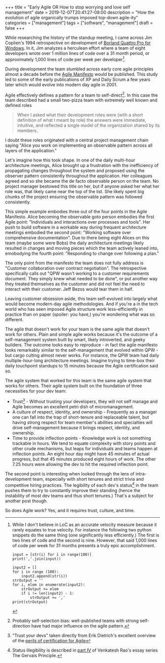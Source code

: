+++
title = "Early Agile OR How to stop worrying and love self management"
date = 2019-12-07T20:41:27-08:00
description = "How the evolution of agile organically trumps imposed top-down agile-ity"
categories = ["management"]
tags = ["software", "management"]
draft = false
+++

While researching the history of the standup meeting, I came across Jim Coplien's 1994 retrospective on development 
of [Borland Quattro Pro for Windows](https://sites.google.com/a/gertrudandcope.com/info/Publications/Patterns/Process/QPW). 
In it, Jim analyzes a herculean effort where a team of eight developers wrote over 1 million lines of code over a 31 month period,
or approximately 1,000 lines of code per week per developer[^bignote]. 

During development the team stumbled across early core agile principles almost a decade before the [Agile Manifesto](https://agilemanifesto.org/) would be 
published. This study led to some of the early publications of XP and Daily Scrum a few years later which would evolve 
into modern day agile in 2001.

Agile effectively defines a pattern for a team to self-direct[^1]. In this case the team described had a small two-pizza team with extremely well known and defined roles

> When I asked what their development roles were (with a short definition of what I meant by role) the answers were immediate, intuitive, and reflected a single model 
of the organization shared by its members.

I doubt these roles originated with a central project management chain saying "Alice you work on implementing an observable pattern across all layers of the application." 

Let's imagine how this took shape. In one of the daily multi-hour architecture meetings, Alice brought up a frustration with the inefficiency of propagating changes 
throughout the system and proposed using the observer pattern consistently throughout the application. Her colleagues agreed and so she became the de facto 
observable person on the team. No project manager bestowed this title on her, but if anyone asked her what her role was, that likely came near the top of the list. 
She likely spent big chunks of the project ensuring the observable pattern was followed consistently.

This simple example embodies three out of the four points in the Agile Manifesto. Alice becoming the observable goto person embodies the first Agile point: 
"Individuals and interactions over processes and tools". Her push to build software in a workable way during frequent architecture meetings embodied the 
second point: "Working software over comprehensive documentation". Due to there being eight Alices on this team (maybe some were Bobs) the daily architecture
meetings likely resulted in changes and moving pieces which the team actively leaned into, emobodying the fourth point: "Responding to change over following a plan."

The only point from the manifesto the team does not fully address is "Customer collaboration over contract negotiation". The retrospective specifically calls out 
"QPW wasn't working to a customer requirements document. They simply knew what needed to be done", or put another way they treated themselves as the customer and 
did not feel the need to interact with their customer. Jeff Bezos would tear them in half. 

Leaving customer obsession aside, this team self-evolved into largely what would become modern-day agile methodologies. And if you're a in the tech world who has 
seen imposed Agile structure work less-efficiently in practice than on paper (spoiler: you have,) you're wondering what was so different.

The agile that doesn't work for your team is the same agile that doesn't work for others. Plain and simple agile works because it's the outcome of a self-management 
system built by smart, likely introverted, and geeky builders. The outcome looks easy to reproduce - in fact the agile manifesto looks remarkably similar to the 
self-management that evolved within QPW - but cargo culting almost never works. For instance, the QPW team had daily multiple-hour-long architecture meetings. 
Imagine trying to time-box their daily touchpoint standups to 15 minutes because the Agile certification said so.

The agile system that worked for this team is the same agile system that works for others. Their agile system built on the foundation of three necessities for your dev team:

* Trust[^2] - Without trusting your developers, they will not self manage and Agile becomes an excellent petri dish of micromanagement.
* A culture of respect, identity, and ownership - Frequently as a manager one can fall into the trap of short-tenure and replaceable talent, but having strong respect 
for team member's abilities and specialties will drive self-management because it brings respect, identity, and ownership.
* Time to provide inflection points - Knowledge work is not something trackable in hours. We tend to equate complexity with story points and other crude mechanisms, 
but leaps for individuals and teams happen at inflection points. An eight hour day might have 45 minutes of actual progress, but that 45 minutes produced eight hours 
of work. The other 7.25 hours were allowing the dev to hit the required inflection point.

The second point is interesting when looked through the lens of intra-development team, especially with short tenures and strict trivia and competitive hiring practices. 
The legibility of each dev's status[^3] in the team pushes them to try to constantly improve their standing (hence the instability of most dev teams and thus short tenures.) 
That's a subject for another post though.

So does Agile work? Yes, and it requires trust, culture, and time.

[^bignote]: While I don't believe in LoC as an accurate velocity measure because it rarely equates to true velocity. For instance the following two python snippets do the same thing (one significantly less efficiently.) The first is two lines of code and the second is nine. However, that said 1,000 lines of code per week for 31 months presents a truly epic accomplishment.

        input = [str(i) for i in range(100)]
        print(','.join(input))
 
        input2 = []
        for i in range (100):
            input2.append(str(i))
        strOutput = ''
        for i, elem in enumerate(input2):
            strOutput += elem
            if i != len(input2) - 1:
                strOutput += ','
        print(strOutput)
[^1]: Probably self-selection bias: well-published teams with strong self-direction have had major influence on the agile pattern.
[^2]: "Trust your devs" taken directly from Erik Dietrich's excellent overview of the [perils of certification for Agile](https://daedtech.com/in-devs-we-trust/)
[^3]: Status illegibility is described in [part IV](https://www.ribbonfarm.com/2010/10/14/the-gervais-principle-iv-wonderful-human-beings/) of Venkatesh Rao's essay series The Gervais Principle.